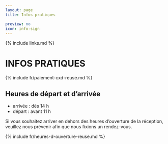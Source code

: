 ```yaml
---
layout: page
title: Infos pratiques

preview: no
icon: info-sign
---
```


{% include links.md %}

# INFOS PRATIQUES

{% include fr/paiement-cxd-reuse.md %}

## Heures de départ et d’arrivée
- arrivée : dès 14 h 
- départ : avant 11 h

Si vous souhaitez arriver en dehors des heures d’ouverture de la réception, veuillez nous prévenir afin que nous fixions un rendez-vous.

{% include fr/heures-d-ouverture-reuse.md %}
